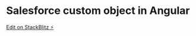 # Salesforce custom object in Angular

[Edit on StackBlitz ⚡️](https://stackblitz.com/edit/angular-ivy-fpptdd)
